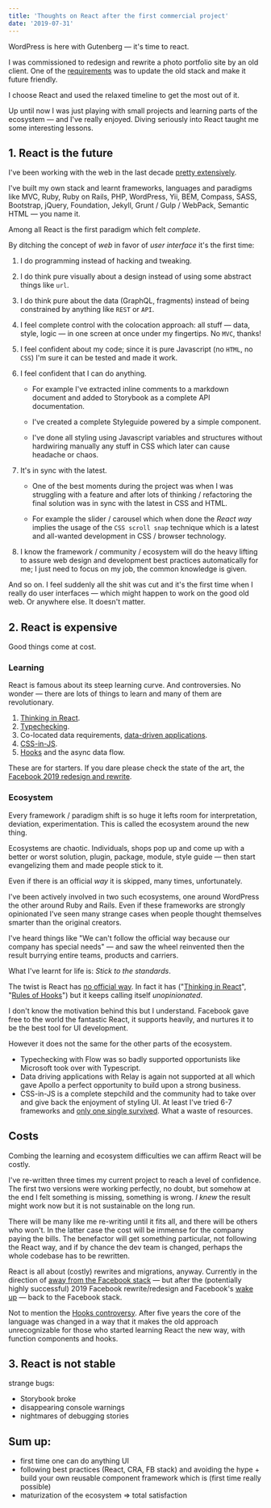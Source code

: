 ```yaml
---
title: 'Thoughts on React after the first commercial project'
date: '2019-07-31'
---
```


WordPress is here with Gutenberg &mdash; it's time to react.

<!--more-->

I was commissioned to redesign and rewrite a photo portfolio site by an old client. One of the [requirements](https://github.com/metamn/inu-v2-b#requirements) was to update the old stack and make it future friendly.

I choose React and used the relaxed timeline to get the most out of it.

Up until now I was just playing with small projects and learning parts of the ecosystem &mdash; and I've really enjoyed. Diving seriously into React taught me some interesting lessons.

## 1. React is the future

I've been working with the web in the last decade [pretty extensively](http://metamn.io/beat/on-old-and-new-stacks/).

I've built my own stack and learnt frameworks, languages and paradigms like MVC, Ruby, Ruby on Rails, PHP, WordPress, Yii, BEM, Compass, SASS, Bootstrap, jQuery, Foundation, Jekyll, Grunt / Gulp / WebPack, Semantic HTML &mdash; you name it.

Among all React is the first paradigm which felt _complete_.

By ditching the concept of _web_ in favor of _user interface_ it's the first time:

1. I do programming instead of hacking and tweaking.
2. I do think pure visually about a design instead of using some abstract things like `url`.
3. I do think pure about the data (GraphQL, fragments) instead of being constrained by anything like `REST` or `API`.
4. I feel complete control with the colocation approach: all stuff &mdash; data, style, logic &mdash; in one screen at once under my fingertips. No `MVC`, thanks!
5. I feel confident about my code; since it is pure Javascript (no `HTML`, no `CSS`) I'm sure it can be tested and made it work.
6. I feel confident that I can do anything.

   - For example I've extracted inline comments to a markdown document and added to Storybook as a complete API documentation.

   - I've created a complete Styleguide powered by a simple component.

   - I've done all styling using Javascript variables and structures without hardwiring manually any stuff in CSS which later can cause headache or chaos.

7. It's in sync with the latest.

   - One of the best moments during the project was when I was struggling with a feature and after lots of thinking / refactoring the final solution was in sync with the latest in CSS and HTML.

   - For example the slider / carousel which when done the _React way_ implies the usage of the `CSS scroll snap` technique which is a latest and all-wanted development in CSS / browser technology.

8. I know the framework / community / ecosystem will do the heavy lifting to assure web design and development best practices automatically for me; I just need to focus on my job, the common knowledge is given.

And so on. I feel suddenly all the shit was cut and it's the first time when I really do user interfaces &mdash; which might happen to work on the good old web. Or anywhere else. It doesn't matter.

## 2. React is expensive

Good things come at cost.

### Learning

React is famous about its steep learning curve. And controversies. No wonder &mdash; there are lots of things to learn and many of them are revolutionary.

1. [Thinking in React](https://reactjs.org/docs/thinking-in-react.html).
2. [Typechecking](https://reactjs.org/docs/typechecking-with-proptypes.html).
3. Co-located data requirements, [data-driven applications](https://relay.dev/).
4. [CSS-in-JS](https://www.styled-components.com/).
5. [Hooks](https://reactjs.org/docs/hooks-intro.html) and the async data flow.

These are for starters. If you dare please check the state of the art, the [Facebook 2019 redesign and rewrite](https://developers.facebook.com/videos/2019/building-the-new-facebookcom-with-react-graphql-and-relay/).

### Ecosystem

Every framework / paradigm shift is so huge it lefts room for interpretation, deviation, experimentation. This is called the ecosystem around the new thing.

Ecosystems are chaotic. Individuals, shops pop up and come up with a better or worst solution, plugin, package, module, style guide &mdash; then start evangelizing them and made people stick to it.

Even if there is an official _way_ it is skipped, many times, unfortunately.

I've been actively involved in two such ecosystems, one around WordPress the other around Ruby and Rails. Even if these frameworks are strongly opinionated I've seen many strange cases when people thought themselves smarter than the original creators.

I've heard things like "We can't follow the official way because our company has special needs" &mdash; and saw the wheel reinvented then the result burrying entire teams, products and carriers.

What I've learnt for life is: _Stick to the standards_.

The twist is React has [no official way](http://metamn.io/react/there-is-no-official-style-guide-for-react/). In fact it has ("[Thinking in React](https://reactjs.org/docs/thinking-in-react.html)", "[Rules of Hooks](https://reactjs.org/docs/hooks-rules.html)") but it keeps calling itself _unopinionated_.

I don't know the motivation behind this but I understand. Facebook gave free to the world the fantastic React, it supports heavily, and nurtures it to be the best tool for UI development.

However it does not the same for the other parts of the ecosystem.

- Typechecking with Flow was so badly supported opportunists like Microsoft took over with Typescript.
- Data driving applications with Relay is again not supported at all which gave Apollo a perfect opportunity to build upon a strong business.
- CSS-in-JS is a complete stepchild and the community had to take over and give back the enjoyment of styling UI. At least I've tried 6-7 frameworks and [only one single survived](https://www.styled-components.com/). What a waste of resources.

## Costs

Combing the learning and ecosystem difficulties we can affirm React will be costly.

I've re-written three times my current project to reach a level of confidence. The first two versions were working perfectly, no doubt, but somehow at the end I felt something is missing, something is wrong. _I knew_ the result might work now but it is not sustainable on the long run.

There will be many like me re-writing until it fits all, and there will be others who won't. In the latter case the cost will be immense for the company paying the bills. The benefactor will get something particular, not following the React way, and if by chance the dev team is changed, perhaps the whole codebase has to be rewritten.

React is all about (costly) rewrites and migrations, anyway. Currently in the direction of [away from the Facebook stack](https://duckduckgo.com/?q=migrating+code+from+flow+to+typescript&t=canonical&atb=v92-1&ia=web) &mdash; but after the (potentially highly successful) 2019 Facebook rewrite/redesign and Facebook's [wake up](https://medium.com/flow-type/what-the-flow-team-has-been-up-to-54239c62004f) &mdash; back to the Facebook stack.

Not to mention the [Hooks controversy](https://reactjs.org/docs/hooks-intro.html#gradual-adoption-strategy). After five years the core of the language was changed in a way that it makes the old approach unrecognizable for those who started learning React the new way, with function components and hooks.

## 3. React is not stable

strange bugs:

- Storybook broke
- disappearing console warnings
- nightmares of debugging stories

## Sum up:

- first time one can do anything UI
- following best practices (React, CRA, FB stack) and avoiding the hype + build your own reusable component framework which is (first time really possible)
- maturization of the ecosystem
  => total satisfaction
